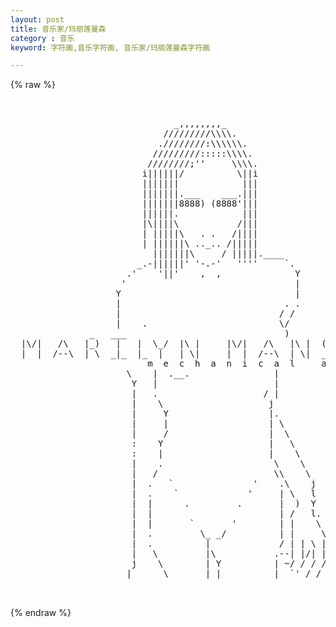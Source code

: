```yaml
---
layout: post
title: 音乐家/玛丽莲曼森
category : 音乐
keyword: 字符画,音乐字符画, 音乐家/玛丽莲曼森字符画

---
```

{% raw %}
<pre>


                               _,,,,,,,,_
                             /////////\\\\.
                            .////////:\\\\\\.
                           /////////:::::\\\\.
                          ////////;''     \\\\.
                         i||||||/          \||i
                         |||||||            |||
                         |||||||.___    ___.|||
                         |||||||8888) (8888'|||
                         ||||||.            |||
                         |\||||\           /|||
                         | |||||\   . .   /||||
                         | ||||||\ .._.. /|||||
                           |||||||\     / |||||.____
                        _.-||||||' '-.-'   ''''     `.
                      .'    '||'    ,  ,              Y
                     '                                |
                    Y                                 |
                    |                               . .
                    |                              / /
                    |    .                         \/
               _   ___                              )       __   _
  |\/|   /\   |_)   |   |  \_/  |\ |     |\/|   /\   |\ |  (_   |_  |\ |
  |  |  /--\  | \  _|_  |_  |   | \|     |  |  /--\  | \|  __)  |_  | \|
                          m  e  c  h  a  n  i  c  a  l     a  n  I  m  a  l  s
                      \    |  .__.                |
                       Y   |                      |
                       |   .                    / |
                       |    \                    j
                       |     Y                   |.
                       |     |                   | \
                       |     /                   |  \
                       :    Y                    |   \
                       :    |                    |    \
                       |    .                     \    \
                       |   /                      \\    \
                       |  .   `               '    .\    j
                       |  .    `             '     | \   l 
                       |  |      .         .       |  )  Y
                       |  |                        | /   l.
                       |  |       `       '        | |    \
                       |  .         \_ _/          | |     \
                       |  .          |             / | | \ |
                       |   \         |\           .--| |/| |
                       j    \        | Y          | ~/ / / /
                      |      \       | |          |  `' / / dp

 </pre>
{% endraw %}
